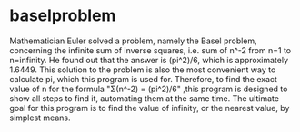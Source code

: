 # baselproblem
Mathematician Euler solved a problem, namely the Basel problem, concerning the infinite sum of inverse squares, i.e. sum of n^-2 from n=1 to n=infinity.
He found out that the answer is (pi^2)/6, which is approximately 1.6449.
This solution to the problem is also the most convenient way to calculate pi, which this program is used for.
Therefore, to find the exact value of n for the formula "Σ(n^-2) = (pi^2)/6" ,this program is designed to show all steps to find it, automating them at the same time.
The ultimate goal for this program is to find the value of infinity, or the nearest value, by simplest means.
